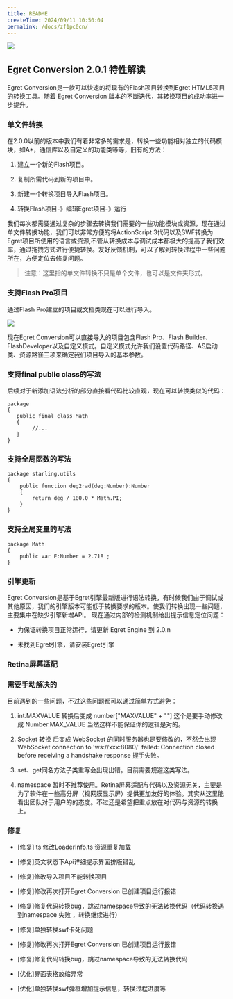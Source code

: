 ```yaml
---
title: README
createTime: 2024/09/11 10:50:04
permalink: /docs/zf1pc0cn/
---
```

![](LmDmsz1.jpg)

## Egret Conversion 2.0.1 特性解读

Egret Conversion是一款可以快速的将现有的Flash项目转换到Egret HTML5项目的转换工具。随着 Egret Conversion 版本的不断迭代，其转换项目的成功率进一步提升。

### 单文件转换

在2.0.0以前的版本中我们有着非常多的需求是，转换一些功能相对独立的代码模块，如A*，通信库以及自定义的功能类等等，旧有的方法：

1. 建立一个新的Flash项目。

1. 复制所需代码到新的项目中。

1. 新建一个转换项目导入Flash项目。

1. 转换Flash项目-》编辑Egret项目-》运行

我们每次都需要通过复杂的步骤去转换我们需要的一些功能模块或资源，现在通过单文件转换功能，我们可以非常方便的将ActionScript 3代码以及SWF转换为Egret项目所使用的语言或资源,不管从转换成本与调试成本都极大的提高了我们效率，通过拖拽方式进行便捷转换。友好反馈机制，可以了解到转换过程中一些问题所在，方便定位去修复问题。

> 注意：这里指的单文件转换不只是单个文件，也可以是文件夹形式。

### 支持Flash Pro项目

通过Flash Pro建立的项目或文档类现在可以进行导入。

![](wtBCdKy.png)

现在Egret Conversion可以直接导入的项目包含Flash Pro、Flash Builder、FlashDeveloper以及自定义模式。自定义模式允许我们设置代码路径、AS启动类、资源路径三项来确定我们项目导入的基本参数。

### 支持final public class的写法

后续对于新添加语法分析的部分直接看代码比较直观，现在可以转换类似的代码：

```
package
{
   public final class Math
   {
        //...
   }
}
```

### 支持全局函数的写法

```
package starling.utils
{
    public function deg2rad(deg:Number):Number
    {
        return deg / 180.0 * Math.PI;
    }
}
```

### 支持全局变量的写法

```
package Math
{
	public var E:Number = 2.718 ;
}
```

### 引擎更新

Egret Conversion是基于Egret引擎最新版进行语法转换，有时候我们由于调试或其他原因，我们的引擎版本可能低于转换要求的版本。使我们转换出现一些问题，主要集中在缺少引擎新增API。 现在通过内部的检测机制给出提示信息定位问题：

* 为保证转换项目正常运行，请更新 Egret Engine 到 2.0.n

* 未找到Egret引擎，请安装Egret引擎

### Retina屏幕适配

### 需要手动解决的

目前遇到的一些问题，不过这些问题都可以通过简单方式避免：

1. int.MAXVALUE 转换后变成 number["MAXVALUE" + ""] 这个是要手动修改成 Number.MAX_VALUE 当然这样不能保证你的逻辑是对的。

1. Socket 转换 后变成 WebSocket 的同时服务器也是要修改的，不然会出现 WebSocket connection to 'ws://xxx:8080/' failed: Connection closed before receiving a handshake response 握手失败。

1. set、get同名方法子类重写会出现出错。目前需要规避这类写法。

1. namespace 暂时不推荐使用。Retina屏幕适配与代码以及资源无关，主要是为了软件在一些高分屏（视网膜显示屏）提供更加友好的体验。其实从这里能看出团队对于用户的的态度。不过还是希望把重点放在对代码与资源的转换上。

### 修复

* [修复] ts 修改LoaderInfo.ts 资源重复加载

* [修复]英文状态下Api详细提示界面排版错乱

* [修复]修改导入项目不能转换项目

* [修复]修改再次打开Egret Conversion 已创建项目运行报错

* [修复]修复代码转换bug，跳过namespace导致的无法转换代码（代码转换遇到namespace 失败 ，转换继续进行）

* [修复]单独转换swf卡死问题

* [修复]修改再次打开Egret Conversion 已创建项目运行报错

* [修复]修复代码转换bug，跳过namespace导致的无法转换代码

* [优化]界面表格放缩异常

* [优化]单独转换swf弹框增加提示信息，转换过程进度等
